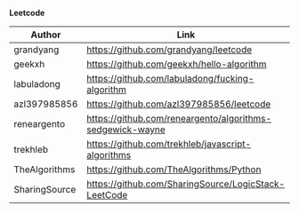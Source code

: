**Leetcode**

| Author      | Link |
| ----------- | ----------- |
| grandyang      | https://github.com/grandyang/leetcode       |
| geekxh   | https://github.com/geekxh/hello-algorithm |
| labuladong   | https://github.com/labuladong/fucking-algorithm |
| azl397985856   | https://github.com/azl397985856/leetcode |
| reneargento | https://github.com/reneargento/algorithms-sedgewick-wayne |
| trekhleb | https://github.com/trekhleb/javascript-algorithms |
| TheAlgorithms | https://github.com/TheAlgorithms/Python |
| SharingSource | https://github.com/SharingSource/LogicStack-LeetCode |
